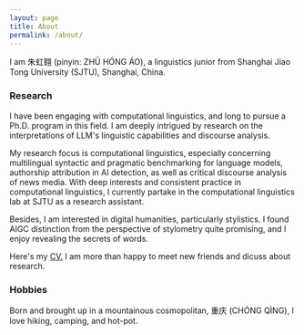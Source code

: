 ```yaml
---
layout: page
title: About
permalink: /about/
---
```


I am 朱虹翱 (pinyin: ZHŪ HÓNG ÁO), a linguistics junior from Shanghai Jiao Tong University (SJTU), Shanghai, China. 

### Research
I have been engaging with computational linguistics, and long to pursue a Ph.D. program in this field. I am deeply intrigued by research on the interpretations of LLM's linguistic capabilities and discourse analysis.

My research focus is computational linguistics, especially concerning multilingual syntactic and pragmatic benchmarking for language models, authorship attribution in AI detection, as well as critical discourse analysis of news media. With deep interests and consistent practice in computational linguistics, I currently partake in the computational linguistics lab at SJTU as a research assistant.

Besides, I am interested in digital humanities, particularly stylistics. I found AIGC distinction from the perspective of stylometry quite promising, and I enjoy revealing the secrets of words.

Here's my <a href="/assets/pdf/CV.pdf" target="_blank">CV.</a> I am more than happy to meet new friends and dicuss about research.

### Hobbies
Born and brought up in a mountainous cosmopolitan, 重庆 (CHÓNG QÌNG), I love hiking, camping, and hot-pot.
